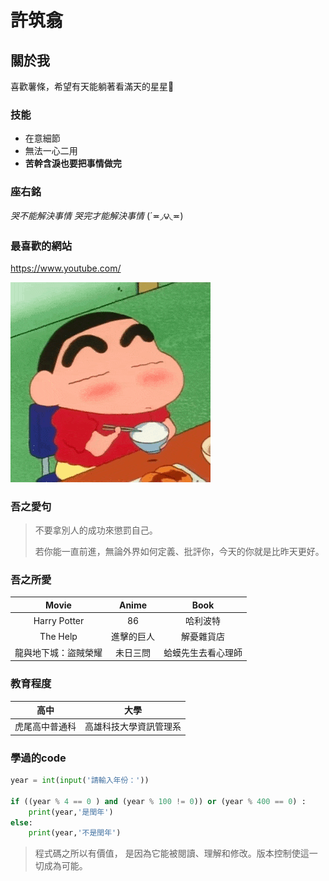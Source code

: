 # 許筑翕
## 關於我
喜歡薯條，希望有天能躺著看滿天的星星🌠
### 技能
* 在意細節
* 無法一心二用
* **苦幹含淚也要把事情做完**

### 座右銘
*哭不能解決事情 哭完才能解決事情* 
(´≖◞౪◟≖)  

### 最喜歡的網站 
https://www.youtube.com/

![2.gif](https://github.com/c112118101/system-analysis/blob/89cbeb0bf8b615e9f6871f0cb88b3ea88895d3a2/2.gif)

### 吾之愛句
> 不要拿別人的成功來懲罰自己。
>
> 若你能一直前進，無論外界如何定義、批評你，今天的你就是比昨天更好。

### 吾之所愛
| Movie | Anime | Book | 
|:---:|:---:|:---:|
| Harry Potter | 86 | 哈利波特 | 
| The Help | 進擊的巨人 |解憂雜貨店 | 
| 龍與地下城：盜賊榮耀 | 未日三問 | 蛤蟆先生去看心理師 | 

### 教育程度
|高中|大學|
|---|---|
|虎尾高中普通科|高雄科技大學資訊管理系|

### 學過的code
```python
year = int(input('請輸入年份：'))

if ((year % 4 == 0 ) and (year % 100 != 0)) or (year % 400 == 0) :
    print(year,'是閏年')
else:
    print(year,'不是閏年')
```
> 程式碼之所以有價值， 是因為它能被閱讀、理解和修改。版本控制使這一切成為可能。
